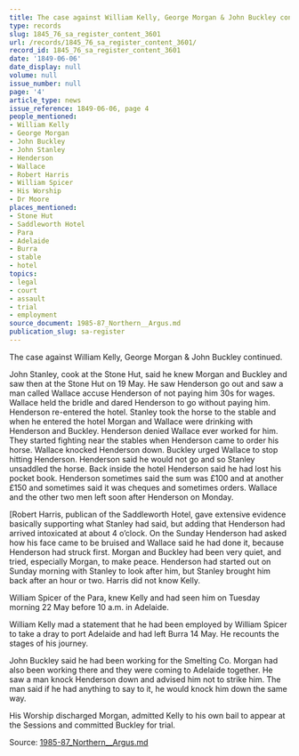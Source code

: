 ```yaml
---
title: The case against William Kelly, George Morgan & John Buckley continued.
type: records
slug: 1845_76_sa_register_content_3601
url: /records/1845_76_sa_register_content_3601/
record_id: 1845_76_sa_register_content_3601
date: '1849-06-06'
date_display: null
volume: null
issue_number: null
page: '4'
article_type: news
issue_reference: 1849-06-06, page 4
people_mentioned:
- William Kelly
- George Morgan
- John Buckley
- John Stanley
- Henderson
- Wallace
- Robert Harris
- William Spicer
- His Worship
- Dr Moore
places_mentioned:
- Stone Hut
- Saddleworth Hotel
- Para
- Adelaide
- Burra
- stable
- hotel
topics:
- legal
- court
- assault
- trial
- employment
source_document: 1985-87_Northern__Argus.md
publication_slug: sa-register
---
```


The case against William Kelly, George Morgan & John Buckley continued.

John Stanley, cook at the Stone Hut, said he knew Morgan and Buckley and saw then at the Stone Hut on 19 May.  He saw Henderson go out and saw a man called Wallace accuse Henderson of not paying him 30s for wages.  Wallace held the bridle and dared Henderson to go without paying him.  Henderson re-entered the hotel.  Stanley took the horse to the stable and when he entered the hotel Morgan and Wallace were drinking with Henderson and Buckley.  Henderson denied Wallace ever worked for him.  They started fighting near the stables when Henderson came to order his horse.  Wallace knocked Henderson down.  Buckley urged Wallace to stop hitting Henderson.  Henderson said he would not go and so Stanley unsaddled the horse.  Back inside the hotel Henderson said he had lost his pocket book.  Henderson sometimes said the sum was £100 and at another £150 and sometimes said it was cheques and sometimes orders.  Wallace and the other two men left soon after Henderson on Monday.

[Robert Harris, publican of the Saddleworth Hotel, gave extensive evidence basically supporting what Stanley had said, but adding that Henderson had arrived intoxicated at about 4 o’clock.  On the Sunday Henderson had asked how his face came to be bruised and Wallace said he had done it, because Henderson had struck first.  Morgan and Buckley had been very quiet, and tried, especially Morgan, to make peace.  Henderson had started out on Sunday morning with Stanley to look after him, but Stanley brought him back after an hour or two.  Harris did not know Kelly.

William Spicer of the Para, knew Kelly and had seen him on Tuesday morning 22 May before 10 a.m. in Adelaide.

William Kelly mad a statement that he had been employed by William Spicer to take a dray to port Adelaide and had left Burra 14 May.  He recounts the stages of his journey.

John Buckley said he had been working for the Smelting Co.  Morgan had also been working there and they were coming to Adelaide together.  He saw a man knock Henderson down and advised him not to strike him.  The man said if he had anything to say to it, he would knock him down the same way.

His Worship discharged Morgan, admitted Kelly to his own bail to appear at the Sessions and committed Buckley for trial.

Source: [1985-87_Northern__Argus.md](/downloads/markdown/1985-87_Northern__Argus.md)
